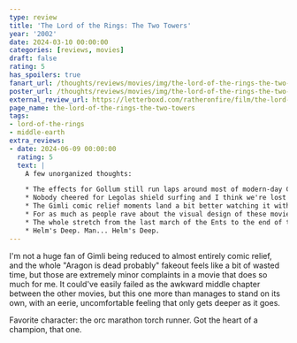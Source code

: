 ```yaml
---
type: review
title: 'The Lord of the Rings: The Two Towers'
year: '2002'
date: 2024-03-10 00:00:00
categories: [reviews, movies]
draft: false
rating: 5
has_spoilers: true
fanart_url: /thoughts/reviews/movies/img/the-lord-of-the-rings-the-two-towers_fanart.png
poster_url: /thoughts/reviews/movies/img/the-lord-of-the-rings-the-two-towers_poster.png
external_review_url: https://letterboxd.com/ratheronfire/film/the-lord-of-the-rings-the-two-towers/
page_name: the-lord-of-the-rings-the-two-towers
tags:
- lord-of-the-rings
- middle-earth
extra_reviews:
- date: 2024-06-09 00:00:00
  rating: 5
  text: |
    A few unorganized thoughts: 

    * The effects for Gollum still run laps around most of modern-day CGI over 20 years later. 
    * Nobody cheered for Legolas shield surfing and I think we're lost as a society. 
    * The Gimli comic relief moments land a bit better watching it with an audience that's genuinely into it. 
    * For as much as people rave about the visual design of these movies (and they do look incredible) I don't think they get nearly enough praise for the sound/music design, which is every bit as impressive if you ask me. 
    * The whole stretch from the last march of the Ents to the end of the movie is unbelievable. Movies like these are once in a lifetime and we got three. 
    * Helm's Deep. Man... Helm's Deep.
---
```


I'm not a huge fan of Gimli being reduced to almost entirely comic relief, and the whole "Aragon is dead probably" fakeout feels like a bit of wasted time, but those are extremely minor complaints in a movie that does so much for me. It could've easily failed as the awkward middle chapter between the other movies, but this one more than manages to stand on its own, with an eerie, uncomfortable feeling that only gets deeper as it goes.

Favorite character: the orc marathon torch runner. Got the heart of a champion, that one.

